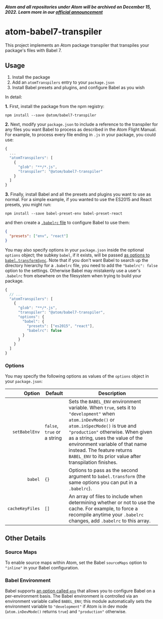 ##### Atom and all repositories under Atom will be archived on December 15, 2022. Learn more in our [official announcement](https://github.blog/2022-06-08-sunsetting-atom/)
 # atom-babel7-transpiler

This project implements an Atom package transpiler that transpiles your package's files with Babel 7.

## Usage

1. Install the package
2. Add an `atomTranspilers` entry to your `package.json`
3. Install Babel presets and plugins, and configure Babel as you wish

In detail:

**1.** First, install the package from the npm registry:

    npm install --save @atom/babel7-transpiler

**2.** Next, modify your `package.json` to include a reference to the transpiler for any files you want Babel to process as described in the Atom Flight Manual. For example, to process every file ending in `.js` in your package, you could use:

```javascript
{
  ...
  "atomTranspilers": [
    {
      "glob": "**/*.js",
      "transpiler": "@atom/babel7-transpiler"
    }
  ]
}
```

**3.** Finally, install Babel and all the presets and plugins you want to use as normal. For a simple example, if you wanted to use the ES2015 and React presets, you might run:

    npm install --save babel-preset-env babel-preset-react

and then create a [`.babelrc` file](http://babeljs.io/docs/usage/babelrc/) to configure Babel to use them:

```json
{
  "presets": ["env", "react"]
}
```

You may also specify options in your `package.json` inside the optional `options` object; the subkey `babel`, if it exists, will be passed [as options to `babel.transformSync`](https://babeljs.io/docs/en/babel-core#transformsync). Note that if you don't want Babel to search up the directory hierarchy for a `.babelrc` file, you need to add the `"babelrc": false` option to the settings. Otherwise Babel may mistakenly use a user's `.babelrc` from elsewhere on the filesystem when trying to build your package.

```javascript
{
  // ...
  "atomTranspilers": [
    {
      "glob": "**/*.js",
      "transpiler": "@atom/babel7-transpiler",
      "options": {
        "babel": {
          "presets": ["es2015", "react"],
          "babelrc": false
        }
      }
    }
  ]
}
```

### Options

You may specify the following options as values of the `options` object in your `package.json`:

|Option|Default|Description|
|--:|---|---|
|`setBabelEnv`|`false`, `true` or a string|Sets the `BABEL_ENV` environment variable. When `true`, sets it to `"development"` when `atom.inDevMode()` or `atom.inSpecMode()` is true and `"production"` otherwise. When given as a string, uses the value of the environment variable of that name instead. The feature returns `BABEL_ENV` to its prior value after transpilation finishes.|
|`babel`|`{}`|Options to pass as the second argument to `babel.transform` (the same options you can put in a `.babelrc`).|
|`cacheKeyFiles`|`[]`|An array of files to include when determining whether or not to use the cache. For example, to force a recompile anytime your `.babelrc` changes, add `.babelrc` to this array.|

## Other Details

### Source Maps

To enable source maps within Atom, set the Babel `sourceMaps` option to `"inline"` in your Babel configuration.

### Babel Environment

Babel supports [an option called `env`](https://babeljs.io/docs/usage/babelrc/#env-option) that allows you to configure Babel on a per-environment basis. The Babel environment is controlled via an environment variable called `BABEL_ENV`; this module automatically sets the environment variable to `"development"` if Atom is in dev mode (`atom.inDevMode()` returns `true`) and `"production"` otherwise.
